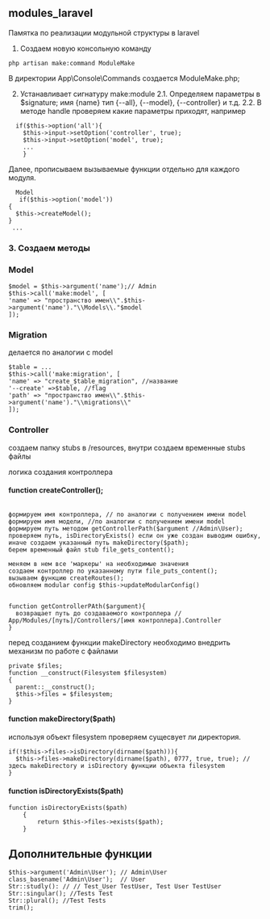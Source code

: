 ## modules_laravel

Памятка по реализации модульной структуры в laravel

1. Создаем новую консольную команду
```
php artisan make:command ModuleMake
```
В директории App\Console\Commands создается ModuleMake.php;

2. Устанавливает сигнатуру make:module
2.1. Определяем параметры в $signature; имя {name} тип {--all}, {--model}, {--controller} и т.д.
2.2. В методе handle проверяем какие параметры приходят, например 
```
  if($this->option('all'){
    $this->input->setOption('controller', true);
    $this->input->setOption('model', true);
    ...
    }
```
Далее, прописываем вызываемые функции отдельно для каждого модуля.
```
  Model
   if($this->option('model'))
{ 
  $this->createModel();
}
 ...
 ```
### 3. Создаем методы

  ### Model 
```
$model = $this->argument('name');// Admin
$this->call('make:model', [
'name' => "пространство имен\\".$this->argument('name')."\\Models\\."$model
]);
```
### Migration 

делается по аналогии с model
```
$table = ...
$this->call('make:migration', [
'name' => "create_$table_migration", //название
'--create' =>$table, //flag
'path' => "пространство имен\\".$this->argument('name')."\\migrations\\"
]);
```
### Controller 

создаем папку stubs в /resources, внутри создаем временные stubs файлы

логика создания контроллера 
#### function createController();
```

формируем имя контроллера, // по аналогии с получением имени model
формируем имя модели, //по аналогии с получением имени model 
формируем путь методом getControllerPath($argument //Admin\User);
проверяем путь, isDirectoryExists() если он уже создан выводим ошибку, иначе создаем указанный путь makeDirectory($path);
берем временный файл stub file_gets_content();

меняем в нем все 'маркеры' на необходимые значения
создаем контроллер по указанному пути file_puts_content();
вызываем функцию createRoutes();
обновляем modular config $this->updateModularConfig()


function getControllerPAth($argument){
  возвращает путь до создаваемого контроллера // App/Modules/[путь]/Controllers/[имя контроллера].Controller
}
```

перед созданием функции makeDirectory необходимо внедрить механизм по работе с файлами

```
private $files;
function __construct(Filesystem $filesystem)
{
  parent::__construct();
  $this->files = $filesystem;
}
```

#### function makeDirectory($path)

используя объект filesystem проверяем сущесвует ли директория.

```
if(!$this->files->isDirectory(dirname($path))){
  $this->files->makeDirectory(dirname($path), 0777, true, true); //здесь makeDirectory и isDirectory функции объекта filesystem
}
```

#### function isDirectoryExists($path)
```
function isDirectoryExists($path) 
    {
        return $this->files->exists($path);
    }
```
## Дополнительные функции
```
$this->argument('Admin\User'); // Admin\User
class_basename('Admin\User');  // User
Str::studly(): // // Test_User TestUser, Test User TestUser
Str::singular(); //Tests Test
Str::plural(); //Test Tests
trim();
```
